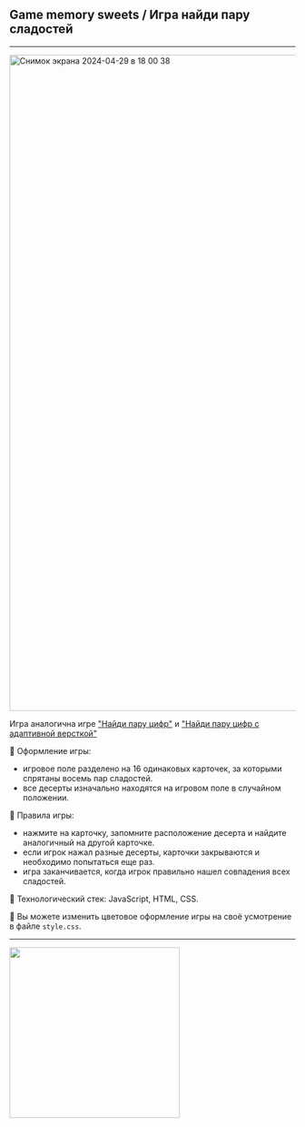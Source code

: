 ## Game memory sweets / Игра найди пару сладостей    

****
<img width="1154" alt="Снимок экрана 2024-04-29 в 18 00 38" src="https://github.com/Frontess/Game-memory-sweets/assets/127450758/43006318-fb14-4fae-969b-a4ed70a64ba2">


Игра аналогична игре ["Найди пару цифр"](https://github.com/Frontess/Game_memory_numbers) и ["Найди пару цифр с адаптивной версткой"](https://github.com/Frontess/Memory-game)

:doughnut: Оформление игры: 
- игровое поле разделено на 16 одинаковых карточек, за которыми спрятаны восемь пар сладостей.
- все десерты изначально находятся на игровом поле в случайном положении.

:doughnut: Правила игры: 
- нажмите на карточку, запомните расположение десерта и найдите аналогичный на другой картoчке.
- если игрок нажал разные десерты, карточки закрываются и необходимо попытаться еще раз.
- игра заканчивается, когда игрок правильно нашел совпадения всех сладостей.

:doughnut: Технологический стек: JavaScript, HTML, CSS.

:100: Вы можете изменить цветовое оформление игры на своё усмотрение в файле `style.css`.    

****


<div id="footer">
  
<img src="https://media.giphy.com/media/v1.Y2lkPTc5MGI3NjExNnc5aW1mZjBiajFvYTgzdWZ5MGRncmVsZ203ZWYzeWNzenpmYzgxdSZlcD12MV9pbnRlcm5hbF9naWZfYnlfaWQmY3Q9Zw/4w3xNt1BpCYiQ/giphy.gif" width="300" />

</div>
